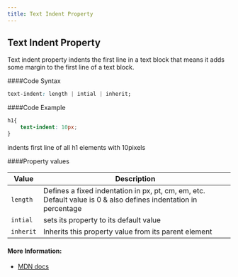 ```yaml
---
title: Text Indent Property
---
```

## Text Indent Property

<p>Text indent property indents the first line in a text block that means it adds some margin to the first line of a text block.</p>

####Code Syntax</h4>
```css
text-indent: length | intial | inherit;
```

####Code Example</h4>
```css
h1{
    text-indent: 10px;
}
```
indents first line of all h1 elements with 10pixels

####Property values</h4>

|     Value    | Description |
|-----------|----------------|
|`length` | Defines a fixed indentation in px, pt, cm, em, etc. Default value is 0 & also defines indentation in percentage         |
|`intial` | sets its property to its default value               |
|`inherit` | Inherits this property value from its parent element              |

#### More Information:
- <a href='https://developer.mozilla.org/en-US/docs/Web/CSS/text-indent' target='_blank' rel='nofollow'>MDN docs</a>


